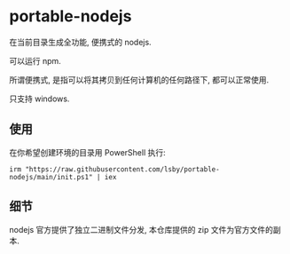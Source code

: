 # portable-nodejs

在当前目录生成全功能, 便携式的 nodejs.

可以运行 npm.

所谓便携式, 是指可以将其拷贝到任何计算机的任何路径下, 都可以正常使用.

只支持 windows.

## 使用

在你希望创建环境的目录用 PowerShell 执行:

```
irm "https://raw.githubusercontent.com/lsby/portable-nodejs/main/init.ps1" | iex
```

## 细节

nodejs 官方提供了独立二进制文件分发, 本仓库提供的 zip 文件为官方文件的副本.
